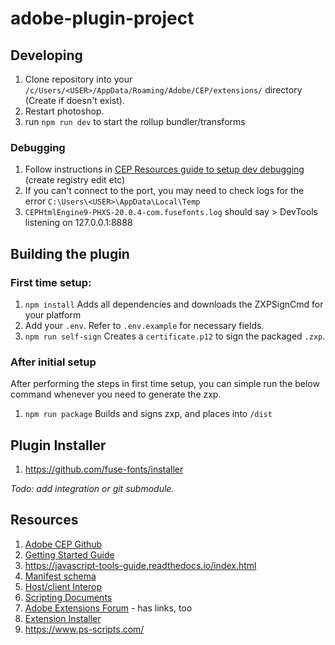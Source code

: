 # adobe-plugin-project

## Developing

1. Clone repository into your `/c/Users/<USER>/AppData/Roaming/Adobe/CEP/extensions/` directory (Create if doesn't exist).
2. Restart photoshop.
3. run `npm run dev` to start the rollup bundler/transforms


### Debugging
1. Follow instructions in [CEP Resources guide to setup dev debugging](https://github.com/Adobe-CEP/CEP-Resources/blob/master/CEP_9.x/Documentation/CEP%209.0%20HTML%20Extension%20Cookbook.md#remote-debugging) (create registry edit etc)
2. If you can't connect to the port, you may need to check logs for the error `C:\Users\<USER>\AppData\Local\Temp`
  1.  `CEPHtmlEngine9-PHXS-20.0.4-com.fusefonts.log` should say
    > DevTools listening on 127.0.0.1:8888


## Building the plugin

### First time setup:
1.  `npm install`
  Adds all dependencies and downloads the ZXPSignCmd for your platform 
2.  Add your `.env`.
    Refer to `.env.example` for necessary fields.
2.  `npm run self-sign`
  Creates a `certificate.p12` to sign the packaged `.zxp`.

### After initial setup

After performing the steps in first time setup, you can simple run the below command whenever you need to generate the zxp.

1.  `npm run package`
  Builds and signs zxp, and places into `/dist`

## Plugin Installer
1. https://github.com/fuse-fonts/installer


*Todo: add integration or git submodule.*


## Resources

1. [Adobe CEP Github](https://github.com/Adobe-CEP)
2. [Getting Started Guide](https://github.com/Adobe-CEP/Getting-Started-guides)
1. https://javascript-tools-guide.readthedocs.io/index.html
2. [Manifest schema](https://github.com/Adobe-CEP/CEP-Resources/blob/master/CEP_8.x/ExtensionManifest_v_7_0.xsd)
3. [Host/client Interop](https://github.com/Adobe-CEP/CEP-Resources/blob/master/CEP_9.x/Documentation/CEP%209.0%20HTML%20Extension%20Cookbook.md#invoke-point-products-scripts-from-html-extension)
4. [Scripting Documents](https://www.adobe.com/devnet/scripting.html)
5. [Adobe Extensions Forum](https://forums.adobe.com/community/creative_cloud/add-ons/extensions) - has links, too
6. [Extension Installer](https://github.com/Hennamann/CEP-Extension-Installer)
7. https://www.ps-scripts.com/

